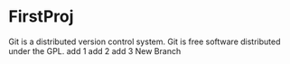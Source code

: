 ﻿# FirstProj
Git is a distributed version control system.
Git is free software distributed under the GPL.
add 1
add 2
add 3
New Branch 
